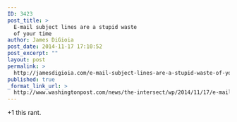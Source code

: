 ```yaml
---
ID: 3423
post_title: >
  E-mail subject lines are a stupid waste
  of your time
author: James DiGioia
post_date: 2014-11-17 17:10:52
post_excerpt: ""
layout: post
permalink: >
  http://jamesdigioia.com/e-mail-subject-lines-are-a-stupid-waste-of-your-time/
published: true
_format_link_url: >
  http://www.washingtonpost.com/news/the-intersect/wp/2014/11/17/e-mail-subject-lines-are-a-stupid-waste-of-your-time/
---
```

+1 this rant.